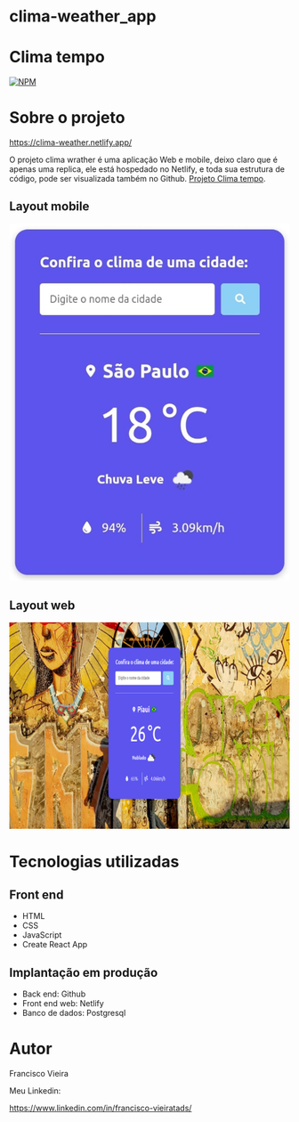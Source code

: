 # clima-weather_app
# Clima tempo
[![NPM](https://img.shields.io/npm/l/react)](https://github.com/Francisco-tads/clima-weather_app/blob/master/LICENCE)

# Sobre o projeto

https://clima-weather.netlify.app/

O projeto clima wrather é uma aplicação Web e mobile, deixo claro que é apenas uma replica, ele está hospedado no Netlify, e toda sua estrutura de código, pode ser visualizada também no Github.
 [Projeto Clima tempo](https://clima-weather.netlify.app/ "Site do Clima tempo").



## Layout mobile
![Mobile 1](https://github.com/Francisco-tads/clima-weather_app/blob/master/img/clima-tempo.jpg) 

## Layout web
![Web 1](https://github.com/Francisco-tads/clima-weather_app/blob/master/img/clima-weather_app.png)


## 

# Tecnologias utilizadas

## Front end
- HTML 
- CSS
- JavaScript
- Create React App

## Implantação em produção
- Back end: Github
- Front end web: Netlify
- Banco de dados: Postgresql

# Autor

Francisco Vieira

Meu Linkedin:

https://www.linkedin.com/in/francisco-vieiratads/

